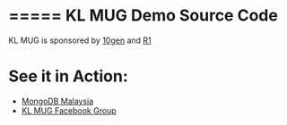 =====
KL MUG Demo Source Code
=====

KL MUG is sponsored by [10gen](http://10gen.com) and [R1](http://r1.my)

# See it in Action:
* [MongoDB Malaysia](http://mongodb.my)
* [KL MUG Facebook Group](https://facebook.com/groups/klmug/)